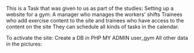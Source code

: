 This is a Task that was given to us as part of the studies:
Setting up a website for a gym:
A manager who manages the workers' shifts
Trainees who add exercise content to the site
and trainees who have access to the content on the site
They can schedule all kinds of tasks in the calendar.

To activate the site:
Create a DB in PHP MY ADMIN
user_gym
All other data in the pictures:
